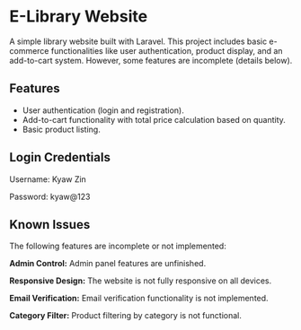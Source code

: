 # E-Library Website

A simple library website built with Laravel. This project includes basic e-commerce functionalities like user authentication, product display, and an add-to-cart system. However, some features are incomplete (details below).

## Features

- User authentication (login and registration).
- Add-to-cart functionality with total price calculation based on quantity.
- Basic product listing.

## Login Credentials

Username: Kyaw Zin

Password: kyaw@123

## Known Issues

The following features are incomplete or not implemented:

**Admin Control:** Admin panel features are unfinished.

**Responsive Design:** The website is not fully responsive on all devices.

**Email Verification:** Email verification functionality is not implemented.

**Category Filter:** Product filtering by category is not functional.
